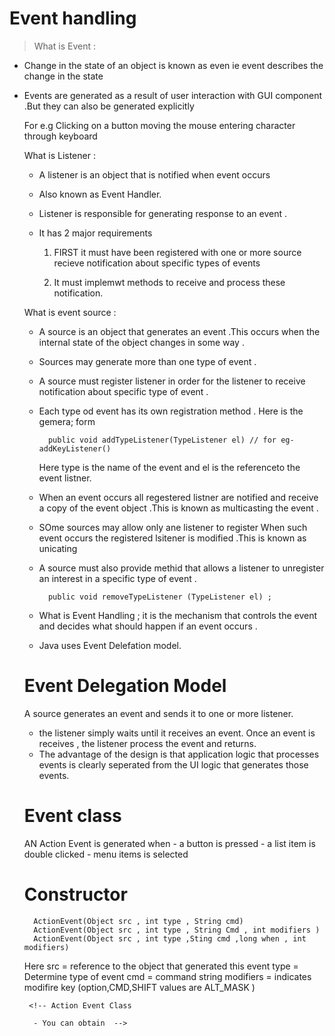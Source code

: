 # Event handling 


   >What is Event :

- Change in the state of an object is known as even ie event describes the change in the state
- Events are generated as a result of user interaction with GUI component .But they can also be generated explicitly 

  For e.g Clicking on a button moving the mouse entering character through keyboard 


     What is Listener :

     - A listener is an object that is notified when event occurs
     - Also known as Event Handler.
     - Listener is responsible for generating response to an event .
     - It has 2 major requirements

        1. FIRST  it must have been registered with one or more source recieve notification about specific types of events

        2. It must implemwt methods to receive and process these notification.

    What is event source :

    - A source is an object that generates an event .This occurs when the internal state of the object changes in some way .
    - Sources may generate more than one type of event .
    - A source must register listener in order for the listener to receive notification about specific type of event .
    - Each type od event has its own registration method . Here is the gemera; form 

            public void addTypeListener(TypeListener el) // for eg- addKeyListener()

        Here type is the name of the event and el is the referenceto the event listner.
     
    - When an event occurs all regestered listner are notified and receive a copy of the event object .This is known as multicasting the event .
    - SOme sources may allow only ane listener to register When such event occurs the registered lsitener is modified .This is known as unicating
    - A source must also provide methid that allows a listener to unregister an interest in a specific type of event .

            public void removeTypeListener (TypeListener el) ;

    - What is Event Handling ;
    it is the mechanism that controls the event and decides what should happen if an event occurs .
   - Java uses Event Delefation model.

   # Event Delegation Model
      
     A source generates an event and sends it to one or more listener.
     - the listener simply waits until it receives an event. Once an event is receives , the listener process the event and returns.
     - The advantage of the design is that application logic that processes events is clearly seperated from the UI logic that generates those events.


     # Event class 

     AN Action Event is generated when 
       - a button is pressed 
       - a list item is double clicked 
       - menu items is selected

    # Constructor 
        ActionEvent(Object src , int type , String cmd)
        ActionEvent(Object src , int type , String Cmd , int modifiers )
        ActionEvent(Object src , int type ,Sting cmd ,long when , int modifiers)




     Here 
       src = reference to the object that generated this event 
       type = Determine type of event
       cmd = command string 
       modifiers = indicates modifire key (option,CMD,SHIFT values are ALT_MASK )

       <!-- Action Event Class 

        - You can obtain  -->
    